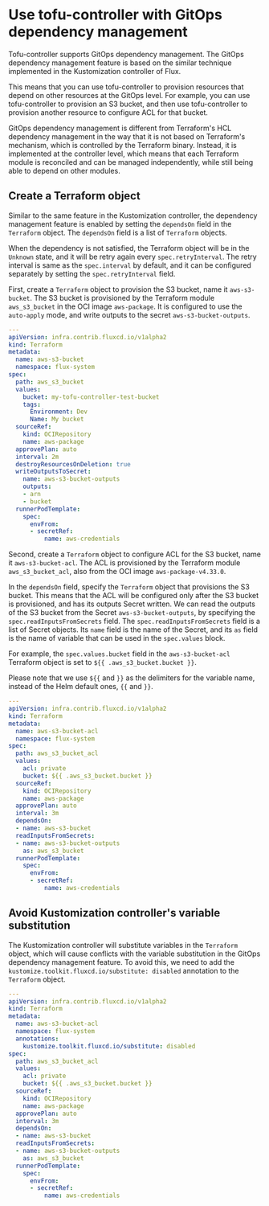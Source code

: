# Use tofu-controller with GitOps dependency management

Tofu-controller supports GitOps dependency management.
The GitOps dependency management feature is based on the similar technique implemented in the Kustomization controller of Flux.

This means that you can use tofu-controller to provision resources that depend on other resources at the GitOps level.
For example, you can use tofu-controller to provision an S3 bucket, and then use tofu-controller to provision another resource to configure ACL for that bucket.

GitOps dependency management is different from Terraform's HCL dependency management in the way that it is not based on Terraform's mechanism, which is controlled by the Terraform binary.
Instead, it is implemented at the controller level, which means that each Terraform module is reconciled and can be managed independently, while still being able to depend on other modules.

## Create a Terraform object

Similar to the same feature in the Kustomization controller, the dependency management feature is enabled by setting the `dependsOn` field in the `Terraform` object.
The `dependsOn` field is a list of `Terraform` objects.

When the dependency is not satisfied, the Terraform object will be in the `Unknown` state, and it will be retry again every `spec.retryInterval`.
The retry interval is same as the `spec.interval` by default, and it can be configured separately by setting the `spec.retryInterval` field.

First, create a `Terraform` object to provision the S3 bucket, name it `aws-s3-bucket`.
The S3 bucket is provisioned by the Terraform module `aws_s3_bucket` in the OCI image `aws-package`.
It is configured to use the `auto-apply` mode, and write outputs to the secret `aws-s3-bucket-outputs`.

```yaml hl_lines="20-24"
---
apiVersion: infra.contrib.fluxcd.io/v1alpha2
kind: Terraform
metadata:
  name: aws-s3-bucket
  namespace: flux-system
spec:
  path: aws_s3_bucket
  values:
    bucket: my-tofu-controller-test-bucket
    tags:
      Environment: Dev
      Name: My bucket
  sourceRef:
    kind: OCIRepository
    name: aws-package
  approvePlan: auto
  interval: 2m
  destroyResourcesOnDeletion: true
  writeOutputsToSecret:
    name: aws-s3-bucket-outputs
    outputs:
    - arn
    - bucket
  runnerPodTemplate:
    spec:
      envFrom:
      - secretRef:
          name: aws-credentials
```

Second, create a `Terraform` object to configure ACL for the S3 bucket, name it `aws-s3-bucket-acl`.
The ACL is provisioned by the Terraform module `aws_s3_bucket_acl`, also from the OCI image `aws-package-v4.33.0`.

In the `dependsOn` field, specify the `Terraform` object that provisions the S3 bucket.
This means that the ACL will be configured only after the S3 bucket is provisioned, and has its outputs Secret written.
We can read the outputs of the S3 bucket from the Secret `aws-s3-bucket-outputs`, by specifying the `spec.readInputsFromSecrets` field.
The `spec.readInputsFromSecrets` field is a list of Secret objects. 
Its `name` field is the name of the Secret, and its `as` field is the name of variable that can be used in the `spec.values` block.

For example, the `spec.values.bucket` field in the `aws-s3-bucket-acl` Terraform object is set to `${{ .aws_s3_bucket.bucket }}`.

Please note that we use `${{` and  `}}` as the delimiters for the variable name, instead of the Helm default ones, `{{` and `}}`.

```yaml hl_lines="11 18 20-21"
---
apiVersion: infra.contrib.fluxcd.io/v1alpha2
kind: Terraform
metadata:
  name: aws-s3-bucket-acl
  namespace: flux-system
spec:
  path: aws_s3_bucket_acl
  values:
    acl: private
    bucket: ${{ .aws_s3_bucket.bucket }}
  sourceRef:
    kind: OCIRepository
    name: aws-package
  approvePlan: auto
  interval: 3m
  dependsOn:
  - name: aws-s3-bucket
  readInputsFromSecrets:
  - name: aws-s3-bucket-outputs
    as: aws_s3_bucket
  runnerPodTemplate:
    spec:
      envFrom:
      - secretRef:
          name: aws-credentials
```

## Avoid Kustomization controller's variable substitution

The Kustomization controller will substitute variables in the `Terraform` object, which will cause conflicts with the variable substitution in the GitOps dependency management feature.
To avoid this, we need to add the `kustomize.toolkit.fluxcd.io/substitute: disabled` annotation to the `Terraform` object.

```yaml hl_lines="8"
---
apiVersion: infra.contrib.fluxcd.io/v1alpha2
kind: Terraform
metadata:
  name: aws-s3-bucket-acl
  namespace: flux-system
  annotations:
    kustomize.toolkit.fluxcd.io/substitute: disabled
spec:
  path: aws_s3_bucket_acl
  values:
    acl: private
    bucket: ${{ .aws_s3_bucket.bucket }}
  sourceRef:
    kind: OCIRepository
    name: aws-package
  approvePlan: auto
  interval: 3m
  dependsOn:
  - name: aws-s3-bucket
  readInputsFromSecrets:
  - name: aws-s3-bucket-outputs
    as: aws_s3_bucket
  runnerPodTemplate:
    spec:
      envFrom:
      - secretRef:
          name: aws-credentials
```

